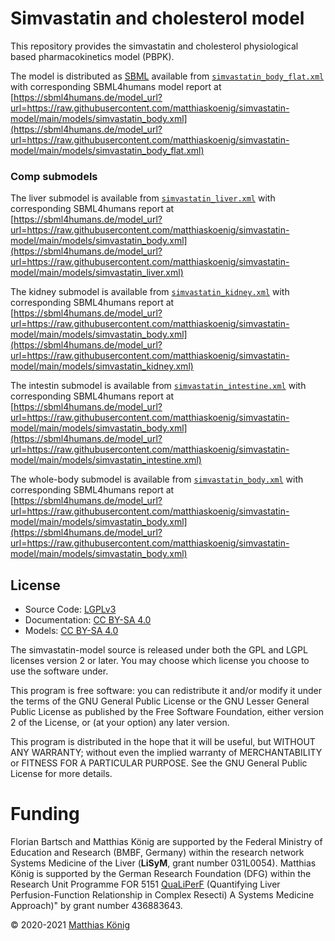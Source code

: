# Simvastatin and cholesterol model
This repository provides the simvastatin and cholesterol physiological based pharmacokinetics model (PBPK).


The model is distributed as [SBML](http://sbml.org) available from [`simvastatin_body_flat.xml`](./models/simvastatin_body_flat.xml) with 
corresponding SBML4humans model report at [https://sbml4humans.de/model_url?url=https://raw.githubusercontent.com/matthiaskoenig/simvastatin-model/main/models/simvastatin_body.xml](https://sbml4humans.de/model_url?url=https://raw.githubusercontent.com/matthiaskoenig/simvastatin-model/main/models/simvastatin_body_flat.xml) 


### Comp submodels
The liver submodel is available from [`simvastatin_liver.xml`](./models/simvastatin_liver.xml) with corresponding SBML4humans report at
[https://sbml4humans.de/model_url?url=https://raw.githubusercontent.com/matthiaskoenig/simvastatin-model/main/models/simvastatin_body.xml](https://sbml4humans.de/model_url?url=https://raw.githubusercontent.com/matthiaskoenig/simvastatin-model/main/models/simvastatin_liver.xml)

The kidney submodel is available from [`simvastatin_kidney.xml`](./models/simvastatin_kidney.xml) with corresponding SBML4humans report at
[https://sbml4humans.de/model_url?url=https://raw.githubusercontent.com/matthiaskoenig/simvastatin-model/main/models/simvastatin_body.xml](https://sbml4humans.de/model_url?url=https://raw.githubusercontent.com/matthiaskoenig/simvastatin-model/main/models/simvastatin_kidney.xml)

The intestin submodel is available from [`simvastatin_intestine.xml`](./models/simvastatin_intestine.xml) with corresponding SBML4humans report at
[https://sbml4humans.de/model_url?url=https://raw.githubusercontent.com/matthiaskoenig/simvastatin-model/main/models/simvastatin_body.xml](https://sbml4humans.de/model_url?url=https://raw.githubusercontent.com/matthiaskoenig/simvastatin-model/main/models/simvastatin_intestine.xml)

The whole-body submodel is available from [`simvastatin_body.xml`](./models/simvastatin_body.xml) with corresponding SBML4humans report at
[https://sbml4humans.de/model_url?url=https://raw.githubusercontent.com/matthiaskoenig/simvastatin-model/main/models/simvastatin_body.xml](https://sbml4humans.de/model_url?url=https://raw.githubusercontent.com/matthiaskoenig/simvastatin-model/main/models/simvastatin_body.xml)


## License

* Source Code: [LGPLv3](http://opensource.org/licenses/LGPL-3.0)
* Documentation: [CC BY-SA 4.0](http://creativecommons.org/licenses/by-sa/4.0/)
* Models: [CC BY-SA 4.0](http://creativecommons.org/licenses/by-sa/4.0/)

The simvastatin-model source is released under both the GPL and LGPL licenses version 2 or
later. You may choose which license you choose to use the software under.

This program is free software: you can redistribute it and/or modify it under
the terms of the GNU General Public License or the GNU Lesser General Public
License as published by the Free Software Foundation, either version 2 of the
License, or (at your option) any later version.

This program is distributed in the hope that it will be useful, but WITHOUT ANY
WARRANTY; without even the implied warranty of MERCHANTABILITY or FITNESS FOR A
PARTICULAR PURPOSE. See the GNU General Public License for more details.

Funding
=======
Florian Bartsch and Matthias König are supported by the Federal Ministry of Education and Research (BMBF, Germany)
within the research network Systems Medicine of the Liver (**LiSyM**, grant number 031L0054). Matthias König
is supported by the German Research Foundation (DFG) within the Research Unit Programme FOR 5151
[QuaLiPerF](https://qualiperf.de) (Quantifying Liver Perfusion-Function Relationship in Complex Resecti)
A Systems Medicine Approach)" by grant number 436883643.

© 2020-2021 [Matthias König](https://livermetabolism.com)
